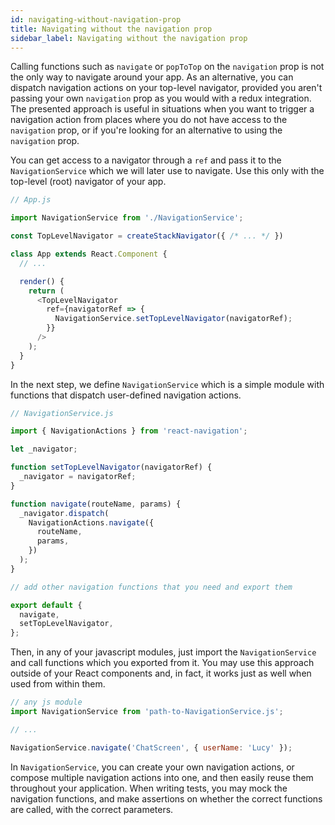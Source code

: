 ```yaml
---
id: navigating-without-navigation-prop
title: Navigating without the navigation prop
sidebar_label: Navigating without the navigation prop
---
```


Calling functions such as `navigate` or `popToTop` on the `navigation` prop is not the only way to navigate around your app. As an alternative, you can dispatch navigation actions on your top-level navigator, provided you aren't passing your own `navigation` prop as you would with a redux integration. The presented approach is useful in situations when you want to trigger a navigation action from places where you do not have access to the `navigation` prop, or if you're looking for an alternative to using the `navigation` prop.

You can get access to a navigator through a `ref` and pass it to the `NavigationService` which we will later use to navigate. Use this only with the top-level (root) navigator of your app.

```javascript
// App.js

import NavigationService from './NavigationService';

const TopLevelNavigator = createStackNavigator({ /* ... */ })

class App extends React.Component {
  // ...

  render() {
    return (
      <TopLevelNavigator
        ref={navigatorRef => {
          NavigationService.setTopLevelNavigator(navigatorRef);
        }}
      />
    );
  }
}
```

In the next step, we define `NavigationService` which is a simple module with functions that dispatch user-defined navigation actions.

```javascript
// NavigationService.js

import { NavigationActions } from 'react-navigation';

let _navigator;

function setTopLevelNavigator(navigatorRef) {
  _navigator = navigatorRef;
}

function navigate(routeName, params) {
  _navigator.dispatch(
    NavigationActions.navigate({
      routeName,
      params,
    })
  );
}

// add other navigation functions that you need and export them

export default {
  navigate,
  setTopLevelNavigator,
};
```

Then, in any of your javascript modules, just import the `NavigationService` and call functions which you exported from it. You may use this approach outside of your React components and, in fact, it works just as well when used from within them.

```javascript
// any js module
import NavigationService from 'path-to-NavigationService.js';

// ...

NavigationService.navigate('ChatScreen', { userName: 'Lucy' });
```

In `NavigationService`, you can create your own navigation actions, or compose multiple navigation actions into one, and then easily reuse them throughout your application. When writing tests, you may mock the navigation functions, and make assertions on whether the correct functions are called, with the correct parameters.
